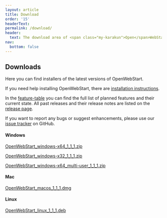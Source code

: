 ```yaml
---
layout: article
title: Download
order: '15'
headerText:
permalink: /download/
header:
  text: The download area of <span class="my-karakun">Open</span>WebStart
nav:
  bottom: false
---
```


## Downloads
Here you can find installers of the latest versions of <span class="text-highlight">Open<span>WebStart</span></span>.

If you need help installing <span class="text-highlight">Open<span>WebStart</span></span>, there are [installation instructions](/installation).


In the [feature-table](/feature-table) you can find the full list of planned features and their current state.
All past releases and their release notes are listed on the [release page](https://github.com/karakun/OpenWebStart/releases).

If you want to report any bugs or suggest enhancements, please use our [issue tracker](https://github.com/karakun/OpenWebStart/issues) on GitHub.

#### Windows
[OpenWebStart_windows-x64_1_1_1.zip](https://github.com/karakun/OpenWebStart/releases/download/v1.1.1/OpenWebStart_windows-x64_1_1_1.zip)

[OpenWebStart_windows-x32_1_1_1.zip](https://github.com/karakun/OpenWebStart/releases/download/v1.1.1/OpenWebStart_windows-x32_1_1_1.zip)

[OpenWebStart_windows-x64_multi-user_1_1_1.zip](https://github.com/karakun/OpenWebStart/releases/download/v1.1.1/OpenWebStart_windows-x64_multi-user_1_1_1.zip)

#### Mac
[OpenWebStart_macos_1_1_1.dmg](https://github.com/karakun/OpenWebStart/releases/download/v1.1.1/OpenWebStart_macos_1_1_1.dmg)

#### Linux
[OpenWebStart_linux_1_1_1.deb](https://github.com/karakun/OpenWebStart/releases/download/v1.1.1/OpenWebStart_linux_1_1_1.deb)
